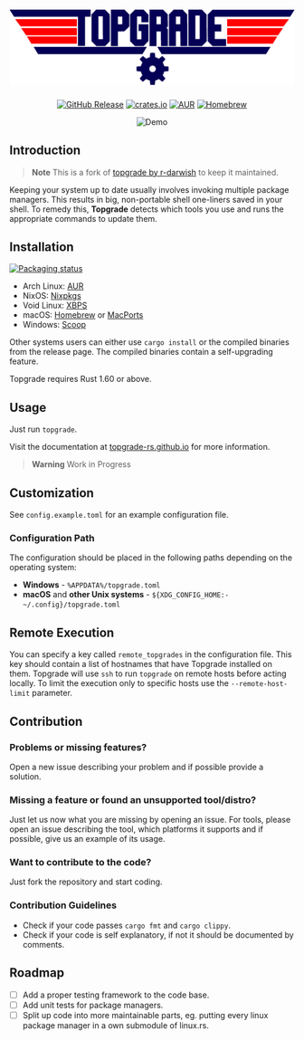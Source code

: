 <div align="center">
  <h1>
    <img alt="Topgrade" src="doc/topgrade_transparent.png" width="850px">
  </h1>
  
  <a href="https://github.com/topgrade-rs/topgrade/releases"><img alt="GitHub Release" src="https://img.shields.io/github/release/topgrade-rs/topgrade.svg"></a>
  <a href="https://crates.io/crates/topgrade"><img alt="crates.io" src="https://img.shields.io/crates/v/topgrade.svg"></a>
  <a href="https://aur.archlinux.org/packages/topgrade"><img alt="AUR" src="https://img.shields.io/aur/version/topgrade.svg"></a>
  <a href="https://formulae.brew.sh/formula/topgrade"><img alt="Homebrew" src="https://img.shields.io/homebrew/v/topgrade.svg"></a>

  <img alt="Demo" src="doc/screenshot.gif" width="550px">
</div>
  
## Introduction

> **Note**
> This is a fork of [topgrade by r-darwish](https://github.com/r-darwish/topgrade) to keep it maintained.

Keeping your system up to date usually involves invoking multiple package managers.
This results in big, non-portable shell one-liners saved in your shell.
To remedy this, **Topgrade** detects which tools you use and runs the appropriate commands to update them.

## Installation

[![Packaging status](https://repology.org/badge/vertical-allrepos/topgrade.svg)](https://repology.org/project/topgrade/versions)

- Arch Linux: [AUR](https://aur.archlinux.org/packages/topgrade)
- NixOS: [Nixpkgs](https://search.nixos.org/packages?show=topgrade)
- Void Linux: [XBPS](https://voidlinux.org/packages/?arch=x86_64&q=topgrade)
- macOS: [Homebrew](https://formulae.brew.sh/formula/topgrade) or [MacPorts](https://ports.macports.org/port/topgrade/)
- Windows: [Scoop](https://github.com/ScoopInstaller/Main/blob/master/bucket/topgrade.json)

Other systems users can either use `cargo install` or the compiled binaries from the release page.
The compiled binaries contain a self-upgrading feature.

Topgrade requires Rust 1.60 or above.

## Usage

Just run `topgrade`.

Visit the documentation at [topgrade-rs.github.io](https://topgrade-rs.github.io/) for more information.

> **Warning**
> Work in Progress

## Customization

See `config.example.toml` for an example configuration file.

### Configuration Path

The configuration should be placed in the following paths depending on the operating system:

- **Windows** - `%APPDATA%/topgrade.toml`
- **macOS** and **other Unix systems** - `${XDG_CONFIG_HOME:-~/.config}/topgrade.toml`

## Remote Execution

You can specify a key called `remote_topgrades` in the configuration file.
This key should contain a list of hostnames that have Topgrade installed on them.
Topgrade will use `ssh` to run `topgrade` on remote hosts before acting locally.
To limit the execution only to specific hosts use the `--remote-host-limit` parameter.

## Contribution

### Problems or missing features?

Open a new issue describing your problem and if possible provide a solution.

### Missing a feature or found an unsupported tool/distro?

Just let us now what you are missing by opening an issue.
For tools, please open an issue describing the tool, which platforms it supports and if possible, give us an example of its usage.

### Want to contribute to the code?

Just fork the repository and start coding.

### Contribution Guidelines

- Check if your code passes `cargo fmt` and `cargo clippy`.
- Check if your code is self explanatory, if not it should be documented by comments.
## Roadmap

- [ ] Add a proper testing framework to the code base.
- [ ] Add unit tests for package managers.
- [ ] Split up code into more maintainable parts, eg. putting every linux package manager in a own submodule of linux.rs.

